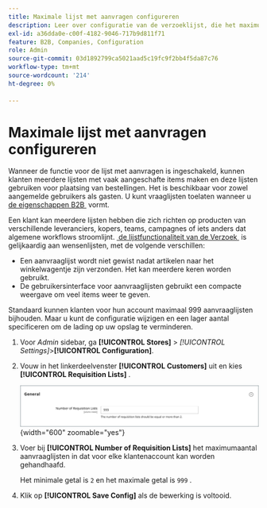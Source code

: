 ```yaml
---
title: Maximale lijst met aanvragen configureren
description: Leer over configuratie van de verzoeklijst, die het maximumaantal controleert dat voor elke klantenrekening kan worden gehandhaafd.
exl-id: a36dda0e-c00f-4182-9046-717b9d811f71
feature: B2B, Companies, Configuration
role: Admin
source-git-commit: 03d1892799ca5021aad5c19fc9f2bb4f5da87c76
workflow-type: tm+mt
source-wordcount: '214'
ht-degree: 0%

---
```


# Maximale lijst met aanvragen configureren

Wanneer de functie voor de lijst met aanvragen is ingeschakeld, kunnen klanten meerdere lijsten met vaak aangeschafte items maken en deze lijsten gebruiken voor plaatsing van bestellingen. Het is beschikbaar voor zowel aangemelde gebruikers als gasten. U kunt vraaglijsten toelaten wanneer u [&#x200B; de eigenschappen B2B &#x200B;](enable-basic-features.md) vormt.

Een klant kan meerdere lijsten hebben die zich richten op producten van verschillende leveranciers, kopers, teams, campagnes of iets anders dat algemene workflows stroomlijnt. [&#x200B; de lijstfunctionaliteit van de Verzoek &#x200B;](requisition-lists.md) is gelijkaardig aan wensenlijsten, met de volgende verschillen:

- Een aanvraaglijst wordt niet gewist nadat artikelen naar het winkelwagentje zijn verzonden. Het kan meerdere keren worden gebruikt.
- De gebruikersinterface voor aanvraaglijsten gebruikt een compacte weergave om veel items weer te geven.

Standaard kunnen klanten voor hun account maximaal 999 aanvraaglijsten bijhouden. Maar u kunt de configuratie wijzigen en een lager aantal specificeren om de lading op uw opslag te verminderen.

1. Voor _Admin_ sidebar, ga **[!UICONTROL Stores]** > _[!UICONTROL Settings]_>**[!UICONTROL Configuration]**.

1. Vouw in het linkerdeelvenster **[!UICONTROL Customers]** uit en kies **[!UICONTROL Requisition Lists]** .

   ![&#x200B; lijsten van de Aanvraag - het algemene plaatsen &#x200B;](./assets/requisition-lists-general.png){width="600" zoomable="yes"}

1. Voer bij **[!UICONTROL Number of Requisition Lists]** het maximumaantal aanvraaglijsten in dat voor elke klantenaccount kan worden gehandhaafd.

   Het minimale getal is `2` en het maximale getal is `999` .

1. Klik op **[!UICONTROL Save Config]** als de bewerking is voltooid.
